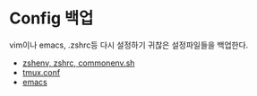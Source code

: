 # Config 백업

vim이나 emacs, .zshrc등 다시 설정하기 귀찮은 설정파일들을 백업한다.

- [zshenv, zshrc, commonenv.sh](./docs/zshconfig.md)
- [tmux.conf](./docs/tmux.md)
- [emacs](./docs/emacs.md)